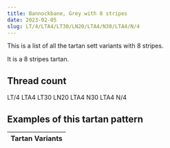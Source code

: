 ```yaml
---
title: Bannockbane, Grey with 8 stripes
date: 2023-02-05
slug: LT/4/LTA4/LT30/LN20/LTA4/N30/LTA4/N/4
---
```

This is a list of all the tartan sett variants with 8 stripes.

It is a 8 stripes tartan.


## Thread count
LT/4 LTA4 LT30 LN20 LTA4 N30 LTA4 N/4

## Examples of this tartan pattern

| Tartan Variants |
|---------------|
